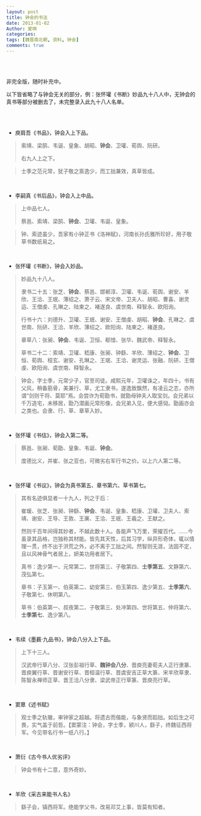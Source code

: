 ```yaml
---
layout: post
title: 钟会的书法
date: 2013-01-02
Author: 愛唄
categories: 
tags: [魏晋南北朝, 资料, 钟会]
comments: true
--- 
```


<br>
<br>

非完全版，随时补充中。

以下皆省略了与钟会无关的部分，例：张怀瓘《书断》妙品九十八人中，无钟会的真书等部分被删去了，未完整录入此九十八人名单。

<br>
<br>

* 庾肩吾《书品》，钟会入上下品。

>索靖、梁鹄、韦诞、皇象、胡昭、**钟会**、卫瓘、荀舆、阮研。
>
>右九人上之下。

>士季之范元常，犹子敬之禀逸少，而工拙兼效，真草皆成。

<br>

* 李嗣真《书后品》，钟会入上中品。

>上中品七人。
>
>蔡邕、索靖、梁鹄、**钟会**、卫瓘、韦诞、皇象。

>钟、索迹虽少，吾家有小钟正书《洛神赋》，河南长孙氏雅所珍好，用子敬草书数纸易之。

<br>

* 张怀瓘《书断》，钟会入妙品。

>妙品九十八人。
>
>隶书二十五：张芝、**钟会**、蔡邕、邯郸淳、卫瓘、韦诞、荀舆、谢安、羊欣、王洽、王珉、薄绍之、萧子云、宋文帝、卫夫人、胡昭、曹喜、谢灵运、王僧虔、孔琳之、陆柬之、褚遂良、虞世南、释智永、欧阳询。
>
>行书十六：刘德升、卫瓘、王珉、谢安、王僧虔、胡昭、**钟会**、孔琳之、虞世南、阮研、王洽、羊欣、薄绍之、欧阳询、陆柬之、褚遂良。
>
>章草八：张昶、**钟会**、韦诞、卫恒、郗愔、张华、魏武帝、释智永。
>
>草书二十二：索靖、卫瓘、嵇康、张昶、钟繇、羊欣、薄绍之、**钟会**、卫恒、荀舆、桓玄、谢安、孔琳之、王珉、王洽、谢灵运、张融、阮研、王僧虔、欧阳询、虞世南、释智永。 

>钟会，字士季，元常少子，官至司徒。咸熙元年，卫瓘诛之，年四十。书有父风，稍备筋骨，美兼行、草，尤工隶书，遂逸致飘然，有凌云之志，亦所谓“剑则干将、莫耶”焉。会尝诈为荀勖书，就勖母钟夫人取宝剑。会兄弟以千万造宅，未移居，勖乃潜画元常形像，会兄弟入见，便大感恸。勖画亦会之类也。会隶、行、草、章草入妙。

<br>

* 张怀瓘《书估》，钟会入第二等。

>蔡邕、张昶、荀勖、皇象、韦诞、**钟会**。
>
>度德比义，并崔、张之亚也，可微劣右军行书之价。以上六人第二等。

<br>

* 张怀瓘《书议》，钟会为真书第五、章书第六、草书第七。

>其有名迹俱显者一十九人，列之于后：
>
>崔瑗、张芝、张昶、钟繇、**钟会**、韦诞、皇象、嵇康、卫瓘、卫夫人、索靖、谢安、王导、王敦、王廙、王洽、王珉、王羲之、王献之。
>
>然则千百年间得其妙者，不越此数十人。各能声飞万里，荣擢百代。……今虽录其品格，岂独称其材能。皆先其天性，后其习学，纵异形奇体，辄以情理一贯，终不出于洪荒之外，必不离于工拙之间。然智则无涯，法固不定，且以风神骨气者居上，妍美功用者居下。
>
>真书：逸少第一、元常第二、世将第三、子敬第四、**士季第五**、文静第六、茂弘第七。
>
>章书：子玉第一、伯英第二、幼安第三、伯玉第四、逸少第五、**士季第六**、子敬第七、休明第八。
>
>草书：伯英第一、叔夜第二、子敬第三、处冲第四、世将第五、仲将第六、**士季第七**、逸少第八。

<br>

* 韦续《墨薮·九品书》，钟会八分入上下品。

>上下十三人。
>
>汉武帝行草八分、汉张彭祖行草、**魏钟会八分**、晋庾亮妻荀夫人正行隶篆、晋庾翼行草、晋谢安行草、晋桓温行草、晋虞安吉正草大篆、宋羊欣草隶、陈智永禅师正草、晋王洽八分隶、梁武帝正行草篆、晋庾亮行草。

<br>

* 窦臮《述书赋》

>观士季之轨辙，审钟家之超越。将遗古而偕能，与象贤而蹈拙。如后生之可畏，实气盖于前哲。【窦蒙注：钟会，字士季，颍川人，繇子，终魏征西将军。今见带名行书一纸八行。】

<br>

* 萧衍《古今书人优劣评》

>钟会书有十二意，意外奇妙。

<br>

* 羊欣《采古来能书人名》

>繇子会，镇西将军。绝能学父书，改易邓艾上事，皆莫有知者。

<br>
